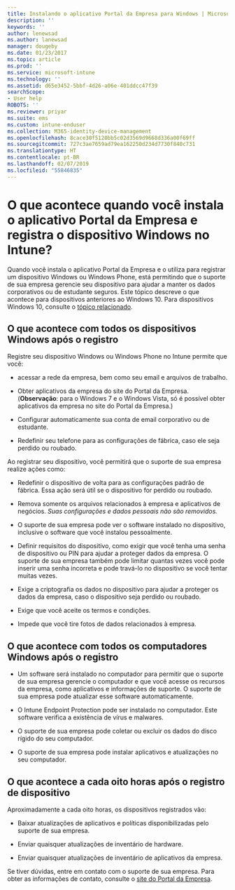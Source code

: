 ```yaml
---
title: Instalando o aplicativo Portal da Empresa para Windows | Microsoft Docs
description: ''
keywords: ''
author: lenewsad
ms.author: lanewsad
manager: dougeby
ms.date: 01/23/2017
ms.topic: article
ms.prod: ''
ms.service: microsoft-intune
ms.technology: ''
ms.assetid: d65e3452-5bbf-4d26-a06e-401ddcc47f39
searchScope:
- User help
ROBOTS: ''
ms.reviewer: priyar
ms.suite: ems
ms.custom: intune-enduser
ms.collection: M365-identity-device-management
ms.openlocfilehash: 8cace30f5120bb5c02d3569d9668d336a00f69ff
ms.sourcegitcommit: 727c3ae7659ad79ea162250d234d7730f840c731
ms.translationtype: HT
ms.contentlocale: pt-BR
ms.lasthandoff: 02/07/2019
ms.locfileid: "55846835"
---
```

# <a name="what-happens-if-you-install-the-company-portal-app-and-enroll-your-windows-device-in-intune"></a>O que acontece quando você instala o aplicativo Portal da Empresa e registra o dispositivo Windows no Intune?

Quando você instala o aplicativo Portal da Empresa e o utiliza para registrar um dispositivo Windows ou Windows Phone, está permitindo que o suporte de sua empresa gerencie seu dispositivo para ajudar a manter os dados corporativos ou de estudante seguros. Este tópico descreve o que acontece para dispositivos anteriores ao Windows 10. Para dispositivos Windows 10, consulte o [tópico relacionado](what-happens-if-you-install-the-company-portal-app-and-enroll-your-device-in-intune-windows10.md).

## <a name="what-happens-to-all-windows-devices-after-enrollment"></a>O que acontece com todos os dispositivos Windows após o registro
Registre seu dispositivo Windows ou Windows Phone no Intune permite que você:

-   acessar a rede da empresa, bem como seu email e arquivos de trabalho.

-   Obter aplicativos da empresa do site do Portal da Empresa. (__Observação__: para o Windows 7 e o Windows Vista, só é possível obter aplicativos da empresa no site do Portal da Empresa.)

-   Configurar automaticamente sua conta de email corporativo ou de estudante.

-   Redefinir seu telefone para as configurações de fábrica, caso ele seja perdido ou roubado.

Ao registrar seu dispositivo, você permitirá que o suporte de sua empresa realize ações como:

-   Redefinir o dispositivo de volta para as configurações padrão de fábrica. Essa ação será útil se o dispositivo for perdido ou roubado.

-   Remova somente os arquivos relacionados à empresa e aplicativos de negócios. *Suas configurações e dados pessoais não são removidos.*

-   O suporte de sua empresa pode ver o software instalado no dispositivo, inclusive o software que você instalou pessoalmente.

-   Definir requisitos do dispositivo, como exigir que você tenha uma senha de dispositivo ou PIN para ajudar a proteger dados da empresa. O suporte de sua empresa também pode limitar quantas vezes você pode inserir uma senha incorreta e pode travá-lo no dispositivo se você tentar muitas vezes.

-   Exige a criptografia os dados no dispositivo para ajudar a proteger os dados da empresa, caso o dispositivo seja perdido ou roubado.

-   Exige que você aceite os termos e condições.

-   Impede que você tire fotos de dados relacionados à empresa.

## <a name="what-happens-to-all-windows-pcs-after-enrollment"></a>O que acontece com todos os computadores Windows após o registro

-  Um software será instalado no computador para permitir que o suporte de sua empresa gerencie o computador e que você acesse os recursos da empresa, como aplicativos e informações de suporte. O suporte de sua empresa pode atualizar esse software automaticamente.

-  O Intune Endpoint Protection pode ser instalado no computador. Este software verifica a existência de vírus e malwares.

-  O suporte de sua empresa pode coletar ou excluir os dados do disco rígido do seu computador.

-  O suporte de sua empresa pode instalar aplicativos e atualizações no seu computador.

## <a name="what-happens-every-eight-hours-after-device-enrollment"></a>O que acontece a cada oito horas após o registro de dispositivo

Aproximadamente a cada oito horas, os dispositivos registrados vão:

-   Baixar atualizações de aplicativos e políticas disponibilizadas pelo suporte de sua empresa.

-   Enviar quaisquer atualizações de inventário de hardware.

-   Enviar quaisquer atualizações de inventário de aplicativos da empresa.

Se tiver dúvidas, entre em contato com o suporte de sua empresa. Para obter as informações de contato, consulte o [site do Portal da Empresa](https://go.microsoft.com/fwlink/?linkid=2010980).
